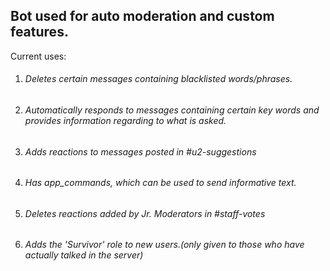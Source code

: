 ## Bot used for auto moderation and custom features.

Current uses:
1. ###### Deletes certain messages containing blacklisted words/phrases.
2. ###### Automatically responds to messages containing certain key words and provides information regarding to what is asked.
3. ###### Adds reactions to messages posted in #u2-suggestions
4. ###### Has app_commands, which can be used to send informative text.
5. ###### Deletes reactions added by Jr. Moderators in #staff-votes
6. ###### Adds the 'Survivor' role to new users.(only given to those who have actually talked in the server)
